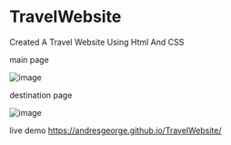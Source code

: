 # TravelWebsite
Created  A Travel Website Using Html And CSS




main page

![image](https://user-images.githubusercontent.com/26048616/190760199-d15ecdf1-7771-476f-b823-e1cb70ae6010.png)



destination  page

![image](https://user-images.githubusercontent.com/26048616/190770487-6bfe0289-abf2-42db-927a-6a9e0075da86.png)



live demo
https://andresgeorge.github.io/TravelWebsite/
